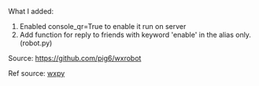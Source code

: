 What I added:
1. Enabled console_qr=True to enable it run on server 
2. Add function for reply to friends with keyword 'enable' in the alias only. (robot.py)



Source: https://github.com/pig6/wxrobot

Ref source:  [wxpy](https://wxpy.readthedocs.io/zh/latest/)

